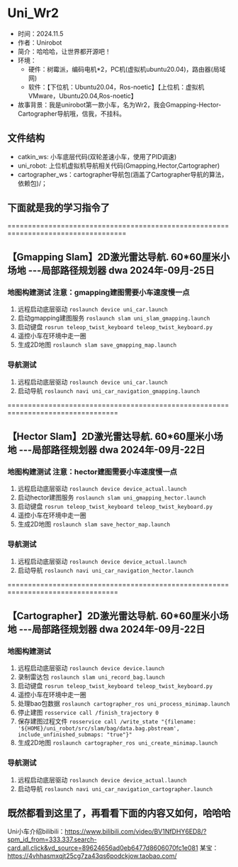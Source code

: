 # Uni_Wr2
- 时间：2024.11.5
- 作者：Unirobot
- 简介：哈哈哈，让世界都开源吧！
- 环境：
  - 硬件：树霉派，编码电机*2，PC机(虚拟机ubuntu20.04)，路由器(局域网)
  - 软件：【下位机：Ubuntu20.04，Ros-noetic】【上位机：虚拟机VMware，Ubuntu20.04,Ros-noetic】
- 故事背景：我是unirobot第一款小车，名为Wr2，我会Gmapping-Hector-Cartographer导航哦，信我，不挂科。

## 文件结构
- catkin_ws: 小车底层代码(双轮差速小车，使用了PID调速)
- uni_robot: 上位机虚拟机导航相关代码(Gmapping,Hector,Cartographer)
- cartographer_ws：cartographer导航包(涵盖了Cartographer导航的算法，依赖包)/；

## 下面就是我的学习指令了
===================================================================================
## 【Gmapping Slam】2D激光雷达导航. 60*60厘米小场地 ---局部路径规划器 dwa 2024年-09月-25日
  ### 地图构建测试 注意：gmapping建图需要小车速度慢一点
  1. 远程启动底层驱动 `roslaunch device uni_car.launch `
  2. 启动gmapping建图服务  `roslaunch slam uni_slam_gmapping.launch `
  3. 启动键盘  `rosrun teleop_twist_keyboard teleop_twist_keyboard.py `
  4. 遥控小车在环境中走一圈
  5. 生成2D地图 `roslaunch slam save_gmapping_map.launch `

 ### 导航测试
  1. 远程启动底层驱动 `roslaunch device uni_car.launch `
  2. 启动导航 `roslaunch navi uni_car_navigation_gmapping.launch `


=================================================================================
## 【Hector Slam】2D激光雷达导航. 60*60厘米小场地 ---局部路径规划器 dwa 2024年-09月-22日
  ### 地图构建测试 注意：hector建图需要小车速度慢一点
  1. 远程启动底层驱动 `roslaunch device device_actual.launch `
  2. 启动hector建图服务  `roslaunch slam uni_gmapping_hector.launch `
  3. 启动键盘  `rosrun teleop_twist_keyboard teleop_twist_keyboard.py `
  4. 遥控小车在环境中走一圈
  5. 生成2D地图 `roslaunch slam save_hector_map.launch `

 ### 导航测试
  1. 远程启动底层驱动 `roslaunch device device_actual.launch `
  2. 启动导航 `roslaunch navi uni_car_navigation_hector.launch `



=================================================================================
## 【Cartographer】2D激光雷达导航. 60*60厘米小场地 ---局部路径规划器 dwa 2024年-09月-22日
  ### 地图构建测试
  1. 远程启动底层驱动 `roslaunch device device.launch `
  2. 录制雷达包 `roslaunch slam uni_record_bag.launch `
  3. 启动键盘   `rosrun teleop_twist_keyboard teleop_twist_keyboard.py `
  4. 遥控小车在环境中走一圈
  5. 处理bao包数据 `roslaunch cartographer_ros uni_process_minimap.launch `
  6. 停止建图 `rosservice call /finish_trajectory 0 `
  7. 保存建图过程文件 
    ` rosservice call /write_state "{filename: '${HOME}/uni_robot/src/slam/bag/data.bag.pbstream', include_unfinished_submaps: "true"}" `
  8. 生成2D地图 `roslaunch cartographer_ros uni_create_minimap.launch `

 ### 导航测试
  1. 远程启动底层驱动 `roslaunch device device_actual.launch `
  2. 启动导航 `roslaunch navi uni_car_navigation_cartographer.launch `


## 既然都看到这里了，再看看下面的内容又如何，哈哈哈
Uni小车介绍bilibili：https://www.bilibili.com/video/BV1NfDHY6ED8/?spm_id_from=333.337.search-card.all.click&vd_source=89624656ad0eb6477d8606070fc1e081
某宝：https://4vhhasmxqjt25cg7za43qs6podckjow.taobao.com/